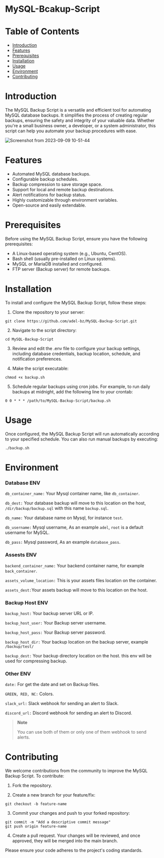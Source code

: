 # MySQL-Bcakup-Script

# Table of Contents
- [Introduction](https://github.com/adel-bz/MSSQL-Config#introduction)
- [Features](https://github.com/adel-bz/MySQL-Backup-Script#features)
- [Prerequisites](https://github.com/adel-bz/MySQL-Backup-Script#prerequisites)
- [Installation](https://github.com/adel-bz/MySQL-Backup-Script#installation)
- [Usage](https://github.com/adel-bz/MySQL-Backup-Script#usage)
- [Environment](https://github.com/adel-bz/MySQL-Backup-Script#environment)
- [Contributing](https://github.com/adel-bz/MySQL-Backup-Script#contributing)

# Introduction
The MySQL Backup Script is a versatile and efficient tool for automating MySQL database backups. It simplifies the process of creating regular backups, ensuring the safety and integrity of your valuable data. Whether you're a small business owner, a developer, or a system administrator, this script can help you automate your backup procedures with ease.

![Screenshot from 2023-09-09 10-51-44](https://github.com/adel-bz/MySQL-Backup-Script/assets/45201934/41bdac69-2d01-4f76-b212-d07795474684)

# Features
- Automated MySQL database backups.
- Configurable backup schedules.
- Backup compression to save storage space.
- Support for local and remote backup destinations.
- Alert notifications for backup status.
- Highly customizable through environment variables.
- Open-source and easily extendable.

# Prerequisites
Before using the MySQL Backup Script, ensure you have the following prerequisites:

- A Linux-based operating system (e.g., Ubuntu, CentOS).
- Bash shell (usually pre-installed on Linux systems).
- MySQL or MariaDB installed and configured.
- FTP server (Backup server) for remote backups.

# Installation
To install and configure the MySQL Backup Script, follow these steps:

1. Clone the repository to your server:

```
git clone https://github.com/adel-bz/MySQL-Backup-Script.git
```
2. Navigate to the script directory:

```
cd MySQL-Backup-Script
```
3. Review and edit the .env file to configure your backup settings, including database credentials, backup location, schedule, and notification preferences.

4. Make the script executable:
   
```
chmod +x backup.sh
```
5. Schedule regular backups using cron jobs. For example, to run daily backups at midnight, add the following line to your crontab:

```
0 0 * * * /path/to/MySQL-Backup-Script/backup.sh
```

# Usage
Once configured, the MySQL Backup Script will run automatically according to your specified schedule. You can also run manual backups by executing:

```
./backup.sh
```

# Environment

### Database ENV

```db_container_name:``` Your Mysql container name, like ```db_container```.

```db_dest:``` Your database backup will move to this location on the host, ```/dir/backup/backup.sql``` with this name ```backup.sql```.

```db_name:``` Your database name on Mysql, for instance ```test```.

```db_username:``` Mysql username, As an example ```adel```, ```root``` is a default username for MySQL.

```db_pass:``` Mysql password, As an example ```database_pass```.


### Assests ENV

```backend_container_name:``` Your backend container name, for example ```back_container```.

```assets_volume_location:``` This is your assets files location on the container.

```assets_dest:```Your assets backup will move to this location on the host.


### Backup Host ENV

```backup_host:``` Your backup server URL or IP.

```backup_host_user:``` Your Backup server username.

```backup_host_pass:``` Your Backup server password.

```backup_host_dir:``` Your backup location on the backup server, example ```/backup/test/```

```backup_dest:``` Your backup directory location on the host. this env will be used for compressing backup.


### Other ENV

```date:``` For get the date and set on Backup files.

```GREEN, RED, NC:``` Colors.

```slack_url:``` Slack webhook for sending an alert to Slack.

```discord_url:``` Discord webhook for sending an alert to Discord.

> **Note**
> 
> You can use both of them or only one of them webhook to send alerts.


# Contributing
We welcome contributions from the community to improve the MySQL Backup Script. To contribute:

1. Fork the repository.

2. Create a new branch for your feature/fix:
```
git checkout -b feature-name
```
3. Commit your changes and push to your forked repository:
```
git commit -m "Add a descriptive commit message"
git push origin feature-name
```
4. Create a pull request. Your changes will be reviewed, and once approved, they will be merged into the main branch.

Please ensure your code adheres to the project's coding standards.
